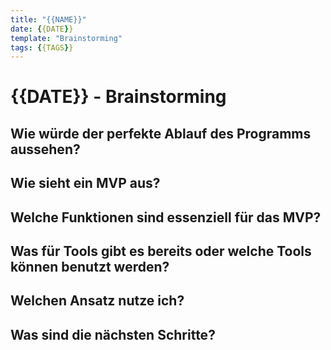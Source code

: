 ```yaml
---
title: "{{NAME}}"
date: {{DATE}}
template: "Brainstorming"
tags: {{TAGS}}
---
```


# {{DATE}} - Brainstorming

## Wie würde der perfekte Ablauf des Programms aussehen?

## Wie sieht ein MVP aus?

## Welche Funktionen sind essenziell für das MVP?

## Was für Tools gibt es bereits oder welche Tools können benutzt werden?

## Welchen Ansatz nutze ich?

## Was sind die nächsten Schritte?


